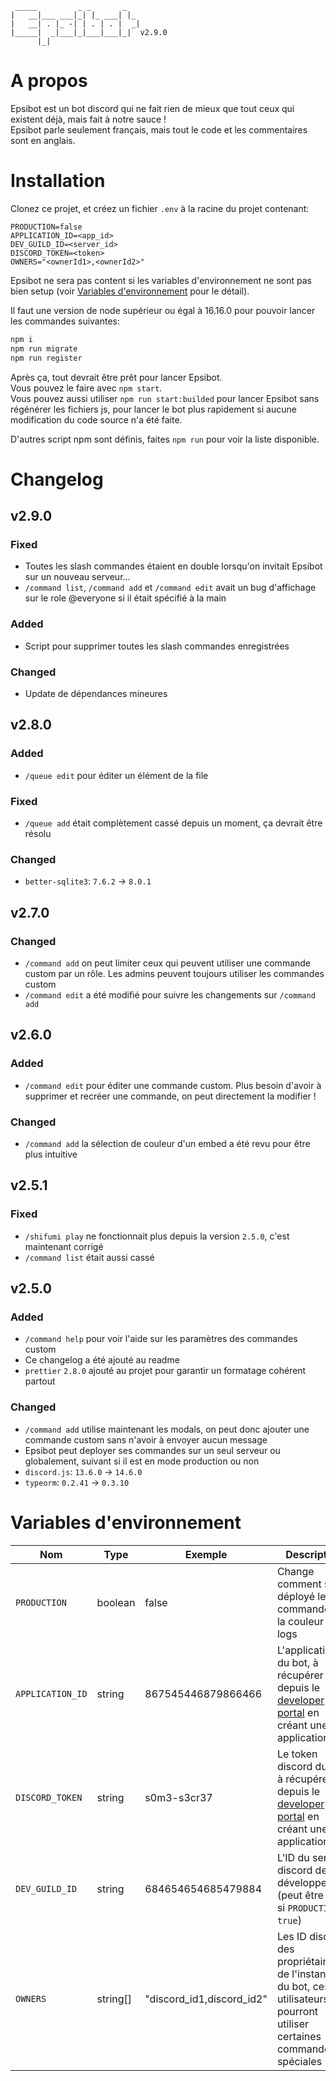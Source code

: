 ```
 _____         _ _       _
|   __|___ ___|_| |_ ___| |_
|   __| . |_ -| | . | . |  _|
|_____|  _|___|_|___|___|_|  v2.9.0
      |_|
```

# A propos

Epsibot est un bot discord qui ne fait rien de mieux que tout ceux qui existent déjà, mais fait à notre sauce !<br>
Epsibot parle seulement français, mais tout le code et les commentaires sont en anglais.

# Installation

Clonez ce projet, et créez un fichier `.env` à la racine du projet contenant:

```env
PRODUCTION=false
APPLICATION_ID=<app_id>
DEV_GUILD_ID=<server_id>
DISCORD_TOKEN=<token>
OWNERS="<ownerId1>,<ownerId2>"
```

Epsibot ne sera pas content si les variables d'environnement ne sont pas bien setup (voir [Variables d'environnement](#variables-denvironnement) pour le détail).

Il faut une version de node supérieur ou égal à 16.16.0 pour pouvoir lancer les commandes suivantes:

```sh
npm i
npm run migrate
npm run register
```

Après ça, tout devrait être prêt pour lancer Epsibot.<br>
Vous pouvez le faire avec `npm start`.<br>
Vous pouvez aussi utiliser `npm run start:builded` pour lancer Epsibot sans régénérer les fichiers js, pour lancer le bot plus rapidement si aucune modification du code source n'a été faite.

D'autres script npm sont définis, faites `npm run` pour voir la liste disponible.

# Changelog

## v2.9.0

### Fixed

-   Toutes les slash commandes étaient en double lorsqu'on invitait Epsibot sur un nouveau serveur...
-   `/command list`, `/command add` et `/command edit` avait un bug d'affichage sur le role @everyone si il était spécifié à la main

### Added

-   Script pour supprimer toutes les slash commandes enregistrées

### Changed

-   Update de dépendances mineures

## v2.8.0

### Added

-   `/queue edit` pour éditer un élément de la file

### Fixed

-   `/queue add` était complètement cassé depuis un moment, ça devrait être résolu

### Changed

-   `better-sqlite3`: `7.6.2` -> `8.0.1`

## v2.7.0

### Changed

-   `/command add` on peut limiter ceux qui peuvent utiliser une commande custom par un rôle. Les admins peuvent toujours utiliser les commandes custom
-   `/command edit` a été modifié pour suivre les changements sur `/command add`

## v2.6.0

### Added

-   `/command edit` pour éditer une commande custom. Plus besoin d'avoir à supprimer et recréer une commande, on peut directement la modifier !

### Changed

-   `/command add` la sélection de couleur d'un embed a été revu pour être plus intuitive

## v2.5.1

### Fixed

-   `/shifumi play` ne fonctionnait plus depuis la version `2.5.0`, c'est maintenant corrigé
-   `/command list` était aussi cassé

## v2.5.0

### Added

-   `/command help` pour voir l'aide sur les paramètres des commandes custom
-   Ce changelog a été ajouté au readme
-   `prettier` `2.8.0` ajouté au projet pour garantir un formatage cohérent partout

### Changed

-   `/command add` utilise maintenant les modals, on peut donc ajouter une commande custom sans n'avoir à envoyer aucun message
-   Epsibot peut deployer ses commandes sur un seul serveur ou globalement, suivant si il est en mode production ou non
-   `discord.js`: `13.6.0` -> `14.6.0`
-   `typeorm`: `0.2.41` -> `0.3.10`

# Variables d'environnement

| Nom              | Type     | Exemple                   | Description                                                                                                                              |
| ---------------- | -------- | ------------------------- | ---------------------------------------------------------------------------------------------------------------------------------------- |
| `PRODUCTION`     | boolean  | false                     | Change comment sont déployé les commandes et la couleur des logs                                                                         |
| `APPLICATION_ID` | string   | 867545446879866466        | L'application ID du bot, à récupérer depuis le [developer portal](https://discord.com/developers/applications) en créant une application |
| `DISCORD_TOKEN`  | string   | s0m3-s3cr37               | Le token discord du bot, à récupérer depuis le [developer portal](https://discord.com/developers/applications) en créant une application |
| `DEV_GUILD_ID`   | string   | 684654654685479884        | L'ID du serveur discord de développement (peut être vide si `PRODUCTION = true`)                                                         |
| `OWNERS`         | string[] | "discord_id1,discord_id2" | Les ID discord des propriétaires de l'instance du bot, ces utilisateurs pourront utiliser certaines commandes spéciales                  |
